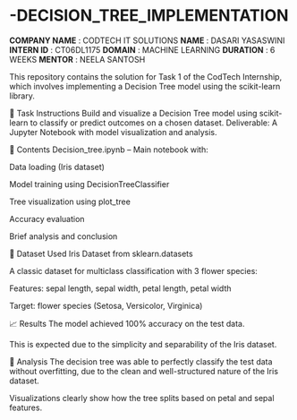 # -DECISION_TREE_IMPLEMENTATION
**COMPANY NAME** : CODTECH IT SOLUTIONS
**NAME** : DASARI YASASWINI
**INTERN ID** : CT06DL1175
**DOMAIN** : MACHINE LEARNING
**DURATION** : 6 WEEKS
**MENTOR** : NEELA SANTOSH

This repository contains the solution for Task 1 of the CodTech Internship, which involves implementing a Decision Tree model using the scikit-learn library.

📌 Task Instructions
Build and visualize a Decision Tree model using scikit-learn to classify or predict outcomes on a chosen dataset.
Deliverable: A Jupyter Notebook with model visualization and analysis.

📁 Contents
Decision_tree.ipynb – Main notebook with:

Data loading (Iris dataset)

Model training using DecisionTreeClassifier

Tree visualization using plot_tree

Accuracy evaluation

Brief analysis and conclusion

🧪 Dataset Used
Iris Dataset from sklearn.datasets

A classic dataset for multiclass classification with 3 flower species:

Features: sepal length, sepal width, petal length, petal width

Target: flower species (Setosa, Versicolor, Virginica)

📈 Results
The model achieved 100% accuracy on the test data.

This is expected due to the simplicity and separability of the Iris dataset.

📝 Analysis
The decision tree was able to perfectly classify the test data without overfitting, due to the clean and well-structured nature of the Iris dataset.

Visualizations clearly show how the tree splits based on petal and sepal features.
